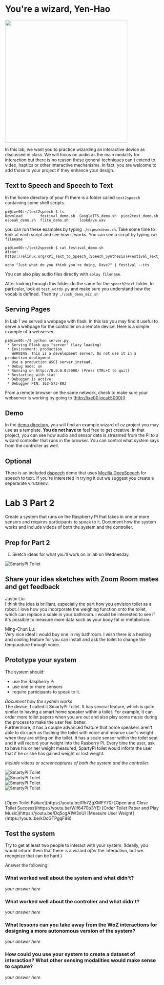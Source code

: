# You're a wizard, Yen-Hao

<img src="https://pbs.twimg.com/media/Cen7qkHWIAAdKsB.jpg" height="400">

In this lab, we want you to practice wizarding an interactive device as discussed in class. We will focus on audio as the main modality for interaction but there is no reason these general techniques can't extend to video, haptics or other interactive mechanisms. In fact, you are welcome to add those to your project if they enhance your design.


## Text to Speech and Speech to Text

In the home directory of your Pi there is a folder called `text2speech` containing some shell scripts.

```
pi@ixe00:~/text2speech $ ls
Download        festival_demo.sh  GoogleTTS_demo.sh  pico2text_demo.sh
espeak_demo.sh  flite_demo.sh     lookdave.wav

```

you can run these examples by typing 
`./espeakdeom.sh`. Take some time to look at each script and see how it works. You can see a script by typing `cat filename`

```
pi@ixe00:~/text2speech $ cat festival_demo.sh 
#from: https://elinux.org/RPi_Text_to_Speech_(Speech_Synthesis)#Festival_Text_to_Speech

echo "Just what do you think you're doing, Dave?" | festival --tts

```

You can also play audio files directly with `aplay filename`.

After looking through this folder do the same for the `speech2text` folder. In particular, look at `test_words.py` and make sure you understand how the vocab is defined. Then try `./vosk_demo_mic.sh`

## Serving Pages

In Lab 1 we served a webpage with flask. In this lab you may find it useful to serve a webpage for the controller on a remote device. Here is a simple example of a webserver.

```
pi@ixe00:~/$ python server.py
 * Serving Flask app "server" (lazy loading)
 * Environment: production
   WARNING: This is a development server. Do not use it in a production deployment.
   Use a production WSGI server instead.
 * Debug mode: on
 * Running on http://0.0.0.0:5000/ (Press CTRL+C to quit)
 * Restarting with stat
 * Debugger is active!
 * Debugger PIN: 162-573-883
```
From a remote browser on the same network, check to make sure your webserver is working by going to [http://ixe00.local:5000]()


## Demo

In the [demo directory](./demo), you will find an example wizard of oz project you may use as a template. **You do not have to** feel free to get creative. In that project, you can see how audio and sensor data is streamed from the Pi to a wizard controller that runs in the browser. You can control what system says from the controller as well.

## Optional

There is an included [dspeech](./dspeech) demo that uses [Mozilla DeepSpeech](https://github.com/mozilla/DeepSpeech) for speech to text. If you're interested in trying it out we suggest you create a seperarate virutalenv. 



# Lab 3 Part 2

Create a system that runs on the Raspberry Pi that takes in one or more sensors and requires participants to speak to it. Document how the system works and include videos of both the system and the controller.

## Prep for Part 2

1. Sketch ideas for what you'll work on in lab on Wednesday.

![SmartyPi Toilet](IMG_1366.jpg)

## Share your idea sketches with Zoom Room mates and get feedback

Justin Liu:   
I think the idea is brilliant, especially the part how you envision toilet as a robot. I love how you incorporate the weighing function onto the toilet, which can replace a scale in your bathroom. I would be interested to see if it's possible to measure more data such as your body fat or metabolism.    
    
Ming-Chun Lu:   
Very nice idea! I would buy one in my bathroom. I wish there is a heating and cooling feature for you can install and ask the toilet to change the tempurature through voice. 


## Prototype your system

The system should:
* use the Raspberry Pi 
* use one or more sensors
* require participants to speak to it. 

*Document how the system works*    
The device, I called it SmartyPi Toilet. It has several feature, which is quite similar to having a smart home speaker within a toilet. For example, it can order more toilet papers when you are out and also play some music during the process to make the user feel better.   
Furthermore, it has a couple advanced feature that home speakers aren't able to do such as flushing the toilet with voice and mearue user's weight when they are sitting on the toilet. It has a scale sensor within the toilet seat and it will record your weight into the Rasberry Pi. Every time the user, ask to have his or her weight measured, SpartyPi toilet would inform the user that if he or she has gained weight or lost weight. 


*Include videos or screencaptures of both the system and the controller.*    


![SmartyPi Toilet](whole.jpg)  
![SmartyPi Toilet](side.jpg)  
![SmartyPi Toilet](close.jpg)  
![SmartyPi Toilet](Photo_measure+weight.jpg)  

<br>
[Open Toilet Failure](https://youtu.be/Rh7ZgXMFY70)    
[Open and Close Toilet Success](https://youtu.be/Wlf6470p3YE)    
[Order Toilet Paper and Play Music](https://youtu.be/Dq5ogA1W3oU)    
[Measure User Weight](https://youtu.be/kOcGTPgqF98)     


## Test the system
Try to get at least two people to interact with your system. (Ideally, you would inform them that there is a wizard _after_ the interaction, but we recognize that can be hard.)

Answer the following:

### What worked well about the system and what didn't?
*your answer here*

### What worked well about the controller and what didn't?

*your answer here*

### What lessons can you take away from the WoZ interactions for designing a more autonomous version of the system?

*your answer here*


### How could you use your system to create a dataset of interaction? What other sensing modalities would make sense to capture?

*your answer here*

